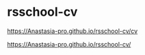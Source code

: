 # rsschool-cv
https://Anastasia-pro.github.io/rsschool-cv/cv

https://Anastasia-pro.github.io/rsschool-cv/
